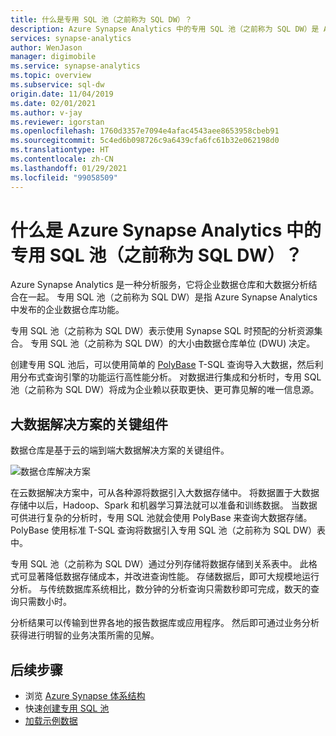 ```yaml
---
title: 什么是专用 SQL 池（之前称为 SQL DW）？
description: Azure Synapse Analytics 中的专用 SQL 池（之前称为 SQL DW）是 Azure Synapse Analytics 中的企业数据仓库功能。
services: synapse-analytics
author: WenJason
manager: digimobile
ms.service: synapse-analytics
ms.topic: overview
ms.subservice: sql-dw
origin.date: 11/04/2019
ms.date: 02/01/2021
ms.author: v-jay
ms.reviewer: igorstan
ms.openlocfilehash: 1760d3357e7094e4afac4543aee8653958cbeb91
ms.sourcegitcommit: 5c4ed6b098726c9a6439cfa6fc61b32e062198d0
ms.translationtype: HT
ms.contentlocale: zh-CN
ms.lasthandoff: 01/29/2021
ms.locfileid: "99058509"
---
```

# <a name="what-is-dedicated-sql-pool-formerly-sql-dw-in-azure-synapse-analytics"></a>什么是 Azure Synapse Analytics 中的专用 SQL 池（之前称为 SQL DW）？

Azure Synapse Analytics 是一种分析服务，它将企业数据仓库和大数据分析结合在一起。 专用 SQL 池（之前称为 SQL DW）是指 Azure Synapse Analytics 中发布的企业数据仓库功能。

专用 SQL 池（之前称为 SQL DW）表示使用 Synapse SQL 时预配的分析资源集合。 专用 SQL 池（之前称为 SQL DW）的大小由数据仓库单位 (DWU) 决定。

创建专用 SQL 池后，可以使用简单的 [PolyBase](https://docs.microsoft.com/sql/relational-databases/polybase/polybase-guide?toc=/synapse-analytics/sql-data-warehouse/toc.json&bc=/synapse-analytics/sql-data-warehouse/breadcrumb/toc.json&view=azure-sqldw-latest) T-SQL 查询导入大数据，然后利用分布式查询引擎的功能运行高性能分析。 对数据进行集成和分析时，专用 SQL 池（之前称为 SQL DW）将成为企业赖以获取更快、更可靠见解的唯一信息源。

## <a name="key-component-of-a-big-data-solution"></a>大数据解决方案的关键组件

数据仓库是基于云的端到端大数据解决方案的关键组件。

![数据仓库解决方案](./media/sql-data-warehouse-overview-what-is/data-warehouse-solution.png)

在云数据解决方案中，可从各种源将数据引入大数据存储中。 将数据置于大数据存储中以后，Hadoop、Spark 和机器学习算法就可以准备和训练数据。 当数据可供进行复杂的分析时，专用 SQL 池就会使用 PolyBase 来查询大数据存储。 PolyBase 使用标准 T-SQL 查询将数据引入专用 SQL 池（之前称为 SQL DW）表中。

专用 SQL 池（之前称为 SQL DW）通过分列存储将数据存储到关系表中。 此格式可显著降低数据存储成本，并改进查询性能。 存储数据后，即可大规模地运行分析。 与传统数据库系统相比，数分钟的分析查询只需数秒即可完成，数天的查询只需数小时。

分析结果可以传输到世界各地的报告数据库或应用程序。 然后即可通过业务分析获得进行明智的业务决策所需的见解。

## <a name="next-steps"></a>后续步骤

- 浏览 [Azure Synapse 体系结构](massively-parallel-processing-mpp-architecture.md)
- 快速[创建专用 SQL 池](create-data-warehouse-portal.md)
- [加载示例数据](./load-data-from-azure-blob-storage-using-copy.md)
